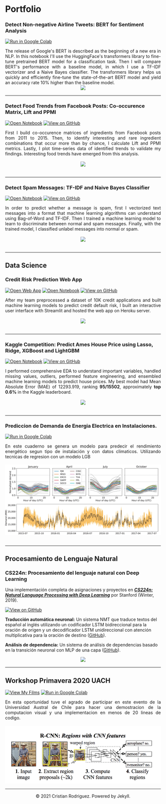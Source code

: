 # Portfolio

### Detect Non-negative Airline Tweets: BERT for Sentiment Analysis

[![Run in Google Colab](https://img.shields.io/badge/Jupyter-Open_Notebook-blue?logo=Jupyter)](https://www.kaggle.com/crprpr/clasificaci-n-de-texto-tensorflow-transformers)

<div style="text-align: justify">The release of Google's BERT is described as the beginning of a new era in NLP. In this notebook I'll use the HuggingFace's transformers library to fine-tune pretrained BERT model for a classification task. Then I will compare BERT's performance with a baseline model, in which I use a TF-IDF vectorizer and a Naive Bayes classifier. The transformers library helps us quickly and efficiently fine-tune the state-of-the-art BERT model and yield an accuracy rate 10% higher than the baseline model.</div>

<center><img src="images/BERT-classification.png"/></center>

---
### Detect Food Trends from Facebook Posts: Co-occurence Matrix, Lift and PPMI

[![Open Notebook](https://img.shields.io/badge/Jupyter-Open_Notebook-blue?logo=Jupyter)](projects/detect-food-trends-facebook.html)
[![View on GitHub](https://img.shields.io/badge/GitHub-View_on_GitHub-blue?logo=GitHub)](https://github.com/chriskhanhtran/facebook-detect-food-trends)

<div style="text-align: justify">First I build co-occurence matrices of ingredients from Facebook posts from 2011 to 2015. Then, to identify interesting and rare ingredient combinations that occur more than by chance, I calculate Lift and PPMI metrics. Lastly, I plot time-series data of identified trends to validate my findings. Interesting food trends have emerged from this analysis.</div>
<br>
<center><img src="images/fb-food-trends.png"></center>
<br>

---
### Detect Spam Messages: TF-IDF and Naive Bayes Classifier

[![Open Notebook](https://img.shields.io/badge/Jupyter-Open_Notebook-blue?logo=Jupyter)](projects/detect-spam-nlp.html)
[![View on GitHub](https://img.shields.io/badge/GitHub-View_on_GitHub-blue?logo=GitHub)](https://github.com/chriskhanhtran/detect-spam-messages-nlp/blob/master/detect-spam-nlp.ipynb)

<div style="text-align: justify">In order to predict whether a message is spam, first I vectorized text messages into a format that machine learning algorithms can understand using Bag-of-Word and TF-IDF. Then I trained a machine learning model to learn to discriminate between normal and spam messages. Finally, with the trained model, I classified unlabel messages into normal or spam.</div>
<br>
<center><img src="images/detect-spam-nlp.png"/></center>
<br>

---
## Data Science

### Credit Risk Prediction Web App

[![Open Web App](https://img.shields.io/badge/Heroku-Open_Web_App-blue?logo=Heroku)](http://credit-risk.herokuapp.com/)
[![Open Notebook](https://img.shields.io/badge/Jupyter-Open_Notebook-blue?logo=Jupyter)](https://github.com/chriskhanhtran/credit-risk-prediction/blob/master/documents/Notebook.ipynb)
[![View on GitHub](https://img.shields.io/badge/GitHub-View_on_GitHub-blue?logo=GitHub)](https://github.com/chriskhanhtran/credit-risk-prediction)

<div style="text-align: justify">After my team preprocessed a dataset of 10K credit applications and built machine learning models to predict credit default risk, I built an interactive user interface with Streamlit and hosted the web app on Heroku server.</div>
<br>
<center><img src="images/credit-risk-webapp.png"/></center>
<br>

---
### Kaggle Competition: Predict Ames House Price using Lasso, Ridge, XGBoost and LightGBM

[![Open Notebook](https://img.shields.io/badge/Jupyter-Open_Notebook-blue?logo=Jupyter)](projects/ames-house-price.html)
[![View on GitHub](https://img.shields.io/badge/GitHub-View_on_GitHub-blue?logo=GitHub)](https://github.com/chriskhanhtran/kaggle-house-price/blob/master/ames-house-price.ipynb)

<div style="text-align: justify">I performed comprehensive EDA to understand important variables, handled missing values, outliers, performed feature engineering, and ensembled machine learning models to predict house prices. My best model had Mean Absolute Error (MAE) of 12293.919, ranking <b>95/15502</b>, approximately <b>top 0.6%</b> in the Kaggle leaderboard.</div>
<br>
<center><img src="images/ames-house-price.jpg"/></center>
<br>

---
### Prediccion de Demanda de Energia Electrica en Instalaciones.

[![Run in Google Colab](https://img.shields.io/badge/Colab-Run_in_Google_Colab-blue?logo=Google&logoColor=FDBA18)](https://colab.research.google.com/drive/1gVBN1qg3ajEjxJPkd_YwXb9yLDBMQAR0#scrollTo=_O0XCzPYz0n6)

<div style="text-align: justify">En este cuaderno se genera un modelo para predecir el rendimiento energético segun tipo de instalación y con datos climaticos. Utilizando tecnicas de regresion con un modelo LGB</div>
<br>
<center><img src="images/demand1.png"/></center>
<br>

---
## Procesamiento de Lenguaje Natural

### CS224n: Procesamiento del lenguaje natural con Deep Learning

Una implementación completa de asignaciones y proyectos en [***CS224n: Natural Language Processing with Deep Learning***](http://web.stanford.edu/class/cs224n/) por Stanford (Winter, 2019).

[![View on GitHub](https://img.shields.io/badge/GitHub-View_on_GitHub-blue?logo=GitHub)](https://github.com/script32/CS224n-NLP)

**Traducción automática neuronal:** Un sistema NMT que traduce textos del español al inglés utilizando un codificador LSTM bidireccional para la oración de origen y un decodificador LSTM unidireccional con atención multiplicativa para la oración de destino ([GitHub](https://github.com/script32/CS224n-NLP/tree/master/assignments)).

**Análisis de dependencia:** Un sistema de análisis de dependencias basado en la transición neuronal con MLP de una capa ([GitHub](https://github.com/chriskhanhtran/CS224n-NLP-Assignments/tree/master/assignments/a3)).

<center><img src="images/nlp.png"/></center>

---
## Workshop Primavera 2020 UACH

[![View My Films](https://img.shields.io/badge/YouTube-View_My_Films-grey?logo=youtube&labelColor=FF0000)](https://youtu.be/4eFyjwE3bCM?t=5576)
[![Run in Google Colab](https://img.shields.io/badge/Colab-Run_in_Google_Colab-blue?logo=Google&logoColor=FDBA18)](https://colab.research.google.com/drive/1l4UfnvcbBgybtc16pJcIGuh41ETbXsF3)

<div style="text-align: justify">En esta oportunidad tuve el agrado de participar en este evento de la Universidad Austral de Chile para hacer una demostracion de la computacion visual y una implementacion en menos de 20 lineas de codigo.</div>
<br>

<center><img src="images/vision.png"/></center>

---
<center>© 2021 Cristian Rodriguez. Powered by Jekyll.</center>
